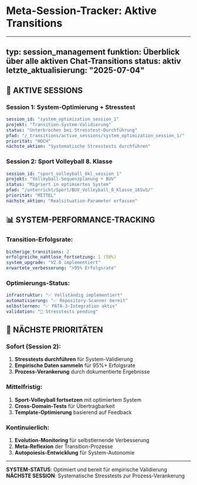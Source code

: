 # Meta-Session-Tracker: Aktive Transitions

---
typ: session_management
funktion: Überblick über alle aktiven Chat-Transitions
status: aktiv
letzte_aktualisierung: "2025-07-04"
---

## 🔄 **AKTIVE SESSIONS**

### Session 1: System-Optimierung + Stresstest
```yaml
session_id: "system_optimization_session_1"
projekt: "Transition-System-Validierung"
status: "Unterbrochen bei Stresstest-Durchführung"
pfad: "/_transitions/active_sessions/system_optimization_session_1/"
priorität: "HOCH"
nächste_aktion: "Systematische Stresstests durchführen"
```

### Session 2: Sport Volleyball 8. Klasse
```yaml
session_id: "sport_volleyball_8kl_session_1" 
projekt: "Volleyball-Sequenzplanung + BUV"
status: "Migriert in optimiertes System"
pfad: "/unterricht/Sport/BUV_Volleyball_8_Klasse_16SuS/"
priorität: "MITTEL"
nächste_aktion: "Realsituation-Parameter erfassen"
```

## 📊 **SYSTEM-PERFORMANCE-TRACKING**

### Transition-Erfolgsrate:
```yaml
bisherige_transitions: 2
erfolgreiche_nahtlose_fortsetzung: 1 (50%)
system_upgrade: "V2.0 implementiert"
erwartete_verbesserung: ">95% Erfolgsrate"
```

### Optimierungs-Status:
```yaml
infrastruktur: "✅ Vollständig implementiert"
automatisierung: "✅ Repository-Scanner bereit"
selbstlernen: "✅ PATA-3-Integration aktiv"
validation: "🔄 Stresstests pending"
```

## 🎯 **NÄCHSTE PRIORITÄTEN**

### Sofort (Session 2):
1. **Stresstests durchführen** für System-Validierung
2. **Empirische Daten sammeln** für 95%+ Erfolgsrate
3. **Prozess-Verankerung** durch dokumentierte Ergebnisse

### Mittelfristig:
1. **Sport-Volleyball fortsetzen** mit optimiertem System
2. **Cross-Domain-Tests** für Übertragbarkeit
3. **Template-Optimierung** basierend auf Feedback

### Kontinuierlich:
1. **Evolution-Monitoring** für selbstlernende Verbesserung
2. **Meta-Reflexion** der Transition-Prozesse
3. **Autopoiesis-Entwicklung** für System-Autonomie

---

**SYSTEM-STATUS**: Optimiert und bereit für empirische Validierung  
**NÄCHSTE SESSION**: Systematische Stresstests zur Prozess-Verankerung